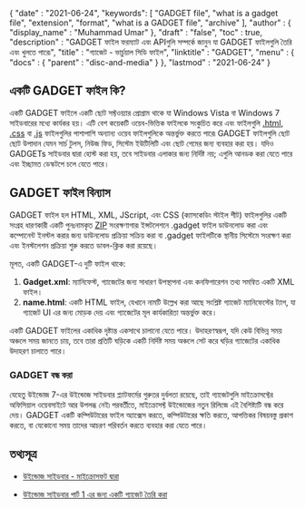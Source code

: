 {
  "date" : "2021-06-24",
  "keywords": [ "GADGET file", "what is a gadget file", "extension", "format", "what is a GADGET file", "archive" ],
  "author" : {
    "display_name" : "Muhammad Umar"
},
  "draft" : "false",
   "toc" : true,
  "description" : "GADGET ফাইল ফরম্যাট এবং APIগুলি সম্পর্কে জানুন যা GADGET ফাইলগুলি তৈরি এবং খুলতে পারে৷",
  "title" : "গ্যাজেট - ভার্চুয়াল সিডি ফাইল",
  "linktitle" : "GADGET",
  "menu" : {
    "docs" : {
      "parent" : "disc-and-media"
}
},
  "lastmod" : "2021-06-24"
}

## একটি GADGET ফাইল কি?

একটি GADGET ফাইলে একটি ছোট সফ্টওয়্যার প্রোগ্রাম থাকে যা Windows Vista বা Windows 7 সাইডবারের মধ্যে কার্যকর হয়। এটি বেশ কয়েকটি ওয়েব-ভিত্তিক ফাইলকে সংকুচিত করে এবং ফাইলগুলি [.html](/web/html/), [.css](/web/css/) বা [.js](/web/js/) ফাইলগুলির পাশাপাশি অন্যান্য ওয়েব ফাইলগুলিকে অন্তর্ভুক্ত করতে পারে৷ GADGET ফাইলগুলি ছোট ছোট উপাদান যেমন সার্চ টুলস, নিউজ ফিড, সিস্টেম ইউটিলিটি এবং ছোট গেমের জন্য ব্যবহার করা হয়। যদিও GADGETs সাইডবার দ্বারা হোস্ট করা হয়, তবে সাইডবার এলাকার জন্য নির্দিষ্ট নয়; এগুলি আনডক করা যেতে পারে এবং ইচ্ছামত ডেস্কটপে চলে যেতে পারে।

## GADGET ফাইল বিন্যাস

GADGET ফাইল হল HTML, XML, JScript, এবং CSS (ক্যাসকেডিং স্টাইল শীট) ফাইলগুলির একটি সংগ্রহ ধারণকারী একটি পুনঃনামকৃত [ZIP](/compression/zip/) সংরক্ষণাগার৷ ইন্সটলেশনে .gadget ফাইল ডাউনলোড করা এবং কম্পোনেন্ট ইনস্টল করার জন্য ডাউনলোড প্রক্রিয়া সক্রিয় করা বা .gadget ফাইলটিকে স্থানীয় সিস্টেমে সংরক্ষণ করা এবং ইনস্টলেশন প্রক্রিয়া শুরু করতে ডাবল-ক্লিক করা রয়েছে।

মূলত, একটি GADGET-এ দুটি ফাইল থাকে:

1. **Gadget.xml**: ম্যানিফেস্ট, গ্যাজেটের জন্য সাধারণ উপস্থাপনা এবং কনফিগারেশন তথ্য সমন্বিত একটি XML ফাইল।
2. **name.html**: একটি HTML ফাইল, যেখানে নামটি উল্লেখ করা আছে<name> সংশ্লিষ্ট গ্যাজেট ম্যানিফেস্টের ট্যাগ, যা গ্যাজেট UI এর জন্য মোড়ক দেয় এবং গ্যাজেটের মূল কার্যকারিতা অন্তর্ভুক্ত করে।

একটি GADGET ফাইলের একাধিক দৃষ্টান্ত একসাথে চালানো যেতে পারে। উদাহরণস্বরূপ, যদি কেউ বিভিন্ন সময় অঞ্চলে সময় জানতে চায়, তবে তারা প্রতিটি ঘড়িকে একটি নির্দিষ্ট সময় অঞ্চলে সেট করে ঘড়ির গ্যাজেটের একাধিক উদাহরণ চালাতে পারে।

### GADGET বন্ধ করা

যেহেতু উইন্ডোজ 7-এর উইন্ডোজ সাইডবার প্ল্যাটফর্মের গুরুতর দুর্বলতা রয়েছে, তাই গ্যাজেটগুলি মাইক্রোসফ্টের অফিসিয়াল ওয়েবসাইটে আর উপলব্ধ নেই৷ পরবর্তীতে, মাইক্রোসফ্ট উইন্ডোজের নতুন রিলিজে এই বৈশিষ্ট্যটি বন্ধ করে দেয়। GADGET একটি কম্পিউটারের ফাইল অ্যাক্সেস করতে, কম্পিউটারের ক্ষতি করতে, আপত্তিকর বিষয়বস্তু প্রকাশ করতে, বা যেকোনো সময় তাদের আচরণ পরিবর্তন করতে ব্যবহার করা যেতে পারে।

## তথ্যসূত্র 

* [উইন্ডোজ সাইডবার - মাইক্রোসফট দ্বারা](https://learn.microsoft.com/en-us/previous-versions/windows/desktop/sidebar/-sidebar-entry)

* [উইন্ডোজ সাইডবার পার্ট 1 এর জন্য একটি গ্যাজেট তৈরি করা](https://learn.microsoft.com/en-us/previous-versions/windows/desktop/sidebar/-sidebar-overview-gdo)


